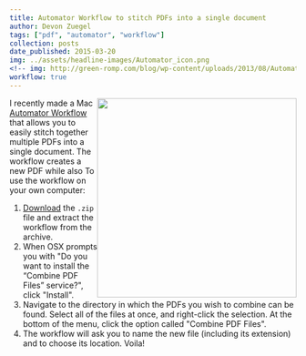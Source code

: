 ```yaml
---
title: Automator Workflow to stitch PDFs into a single document
author: Devon Zuegel
tags: ["pdf", "automator", "workflow"]
collection: posts
date_published: 2015-03-20
img: ../assets/headline-images/Automator_icon.png
<!-- img: http://green-romp.com/blog/wp-content/uploads/2013/08/Automator_icon.png -->
workflow: true
---
```


<img src='../assets/automator-pdf/combine-pdfs.png' width='350px' style='float:right'>

I recently made a Mac [Automator Workflow](../assets/Combine-PDF-Files.workflow.zip) that allows you to easily stitch together multiple PDFs into a single document. The workflow creates a new PDF while also  To use the workflow on your own computer:

1. [Download](../assets/automator-pdf/Combine-PDF-Files.workflow.zip) the `.zip` file and extract the workflow from the archive.
2. When OSX prompts you with "Do you want to install the “Combine PDF Files” service?", click "Install".
3. Navigate to the directory in which the PDFs you wish to combine can be found. Select all of the files at once, and right-click the selection. At the bottom of the menu, click the option called "Combine PDF Files".
4. The workflow will ask you to name the new file (including its extension) and to choose its location. Voila!
